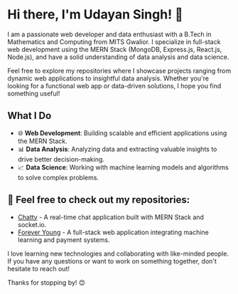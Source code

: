 # Hi there, I'm Udayan Singh! 👋

I am a passionate web developer and data enthusiast with a B.Tech in Mathematics and Computing from MITS Gwalior. I specialize in full-stack web development using the MERN Stack (MongoDB, Express.js, React.js, Node.js), and have a solid understanding of data analysis and data science.

Feel free to explore my repositories where I showcase projects ranging from dynamic web applications to insightful data analysis. Whether you're looking for a functional web app or data-driven solutions, I hope you find something useful!

## What I Do

- 🌐 **Web Development**: Building scalable and efficient applications using the MERN Stack.
- 📊 **Data Analysis**: Analyzing data and extracting valuable insights to drive better decision-making.
- 📈 **Data Science**: Working with machine learning models and algorithms to solve complex problems.

## 📂 Feel free to check out my repositories:
- [Chatty](https://github.com/Udayan-Singh/FullStack-Chat-Application) - A real-time chat application built with MERN Stack and socket.io.
- [Forever Young](https://github.com/Udayan-Singh/Forever-Young-Fullstack) - A full-stack web application integrating machine learning and payment systems.

I love learning new technologies and collaborating with like-minded people. If you have any questions or want to work on something together, don't hesitate to reach out!

Thanks for stopping by! 😊
